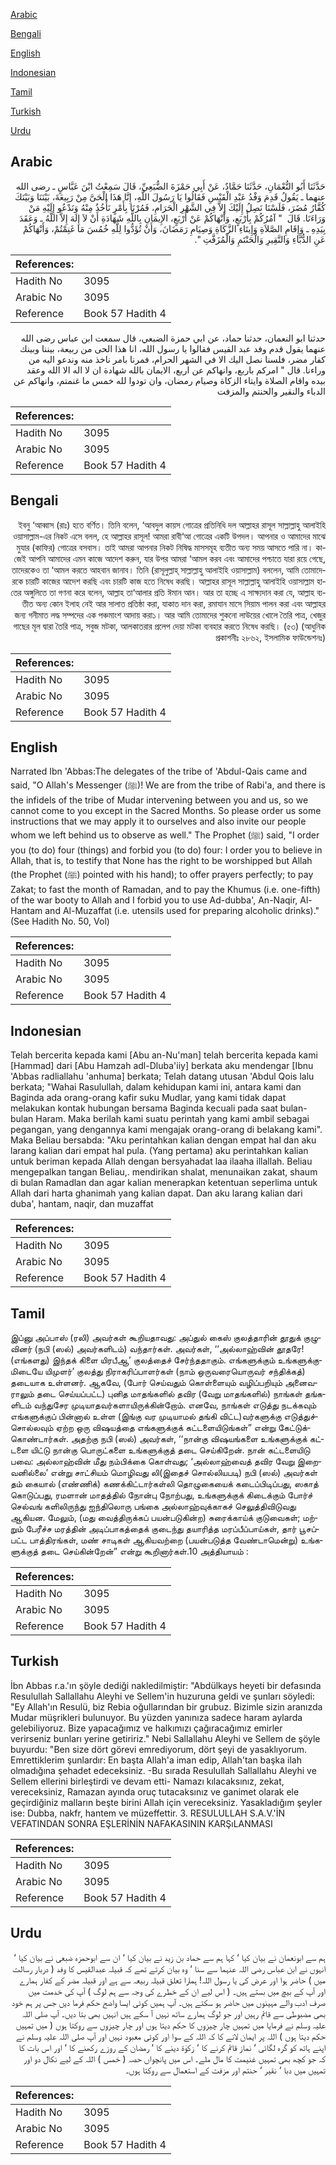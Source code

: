 [Arabic](#arabic)

[Bengali](#bengali)

[English](#english)

[Indonesian](#indonesian)

[Tamil](#tamil)

[Turkish](#turkish)

[Urdu](#urdu)

## Arabic


<div dir="rtl" lang="ar" style={{fontSize:'larger',backgroundColor:'#f8f9fa',padding:20}}>
حَدَّثَنَا أَبُو النُّعْمَانِ، حَدَّثَنَا حَمَّادٌ، عَنْ أَبِي حَمْزَةَ الضُّبَعِيِّ، قَالَ سَمِعْتُ ابْنَ عَبَّاسٍ ـ رضى الله عنهما ـ يَقُولُ قَدِمَ وَفْدُ عَبْدِ الْقَيْسِ فَقَالُوا يَا رَسُولَ اللَّهِ، إِنَّا هَذَا الْحَىَّ مِنْ رَبِيعَةَ، بَيْنَنَا وَبَيْنَكَ كُفَّارُ مُضَرَ، فَلَسْنَا نَصِلُ إِلَيْكَ إِلاَّ فِي الشَّهْرِ الْحَرَامِ، فَمُرْنَا بِأَمْرٍ نَأْخُذُ مِنْهُ وَنَدْعُو إِلَيْهِ مَنْ وَرَاءَنَا‏.‏ قَالَ ‏ "‏ آمُرُكُمْ بِأَرْبَعٍ، وَأَنْهَاكُمْ عَنْ أَرْبَعٍ، الإِيمَانِ بِاللَّهِ شَهَادَةِ أَنْ لاَ إِلَهَ إِلاَّ اللَّهُ ـ وَعَقَدَ بِيَدِهِ ـ وَإِقَامِ الصَّلاَةِ وَإِيتَاءِ الزَّكَاةِ وَصِيَامِ رَمَضَانَ، وَأَنْ تُؤَدُّوا لِلَّهِ خُمُسَ مَا غَنِمْتُمْ، وَأَنْهَاكُمْ عَنِ الدُّبَّاءِ وَالنَّقِيرِ وَالْحَنْتَمِ وَالْمُزَفَّتِ ‏"‏‏.‏
</div>
<div style={{backgroundColor:'#f8f9fa',padding:20, marginBottom: 10}}><table> <thead> <tr> <th>References:</th> <th></th> </tr> </thead> <tbody><tr><td>Hadith No</td><td>3095</td></tr><tr><td>Arabic No</td><td>3095</td></tr><tr><td>Reference</td><td>Book 57 Hadith 4</td></tr></tbody></table></div>


<div dir="rtl" lang="ar" style={{fontSize:'larger',backgroundColor:'#f8f9fa',padding:20}}>
حدثنا ابو النعمان، حدثنا حماد، عن ابي حمزة الضبعي، قال سمعت ابن عباس رضى الله عنهما يقول قدم وفد عبد القيس فقالوا يا رسول الله، انا هذا الحى من ربيعة، بيننا وبينك كفار مضر، فلسنا نصل اليك الا في الشهر الحرام، فمرنا بامر ناخذ منه وندعو اليه من وراءنا. قال " امركم باربع، وانهاكم عن اربع، الايمان بالله شهادة ان لا اله الا الله وعقد بيده واقام الصلاة وايتاء الزكاة وصيام رمضان، وان تودوا لله خمس ما غنمتم، وانهاكم عن الدباء والنقير والحنتم والمزفت
</div>
<div style={{backgroundColor:'#f8f9fa',padding:20, marginBottom: 10}}><table> <thead> <tr> <th>References:</th> <th></th> </tr> </thead> <tbody><tr><td>Hadith No</td><td>3095</td></tr><tr><td>Arabic No</td><td>3095</td></tr><tr><td>Reference</td><td>Book 57 Hadith 4</td></tr></tbody></table></div>

## Bengali


<div dir="rtl" lang="bn" style={{fontSize:'larger',backgroundColor:'#f8f9fa',padding:20}}>
ইবনু ‘আব্বাস (রাঃ) হতে বর্ণিত। তিনি বলেন, ‘আবদুল কায়স গোত্রের প্রতিনিধি দল আল্লাহর রাসূল সাল্লাল্লাহু আলাইহি ওয়াসাল্লাম-এর নিকট এসে বলল, হে আল্লাহর রাসূল! আমরা রাবী‘আ গোত্রের একটি উপদল। আপনার ও আমাদের মাঝে মুযার (কাফির) গোত্রের বসবাস। তাই আমরা আপনার নিকট নিষিদ্ধ মাসসমূহ ব্যতীত অন্য সময় আসতে পারি না। কাজেই আপনি আমাদের এমন কাজে আদেশ করুন, যার উপর আমরা ‘আমল করব এবং আমাদের পশ্চাতে যারা রয়ে গেছে, তাদেরকেও তা ‘আমল করতে আহবান জানাব। তিনি (রাসূলুল্লাহ্ সাল্লাল্লাহু আলাইহি ওয়াসাল্লাম) বললেন, আমি তোমাদেরকে চারটি কাজের আদেশ করছি এবং চারটি কাজ হতে নিষেধ করছি। আল্লাহর রাসূল সাল্লাল্লাহু আলাইহি ওয়াসাল্লাম হাতের অঙ্গুলিতে তা গণনা করে বলেন, আল্লাহ তা‘আলার প্রতি ঈমান আন। আর তা হচ্ছে এ সাক্ষ্যদান করা যে, আল্লাহ ব্যতীত অন্য কোন ইলাহ নেই আর সালাত প্রতিষ্ঠা করা, যাকাত দান করা, রমাযান মাসে সিয়াম পালন করা এবং আল্লাহর জন্য গনীমাত লদ্ধ সম্পদের এক পঞ্চমাংশ আদায় করা১। আর আমি তোমাদের শুকনো লাউয়ের খোলে তৈরি পাত্র, খেজুর গাছের মূল দ্বারা তৈরি পাত্র, সবুজ মটকা, আলকাতরার প্রলেপ দেয়া মটকা ব্যবহার করতে নিষেধ করছি। (৫৩) (আধুনিক প্রকাশনীঃ ২৮৬২, ইসলামিক ফাউন্ডেশনঃ)
</div>
<div style={{backgroundColor:'#f8f9fa',padding:20, marginBottom: 10}}><table> <thead> <tr> <th>References:</th> <th></th> </tr> </thead> <tbody><tr><td>Hadith No</td><td>3095</td></tr><tr><td>Arabic No</td><td>3095</td></tr><tr><td>Reference</td><td>Book 57 Hadith 4</td></tr></tbody></table></div>

## English


<div dir="ltr" lang="en" style={{fontSize:'larger',backgroundColor:'#f8f9fa',padding:20}}>
Narrated Ibn 'Abbas:The delegates of the tribe of 'Abdul-Qais came and said, "O Allah's Messenger (ﷺ)! We are from the tribe of Rabi'a, and there is the infidels of the tribe of Mudar intervening between you and us, so we cannot come to you except in the Sacred Months. So please order us some instructions that we may apply it to ourselves and also invite our people whom we left behind us to observe as well." The Prophet (ﷺ) said, "I order you (to do) four (things) and forbid you (to do) four: I order you to believe in Allah, that is, to testify that None has the right to be worshipped but Allah (the Prophet (ﷺ) pointed with his hand); to offer prayers perfectly; to pay Zakat; to fast the month of Ramadan, and to pay the Khumus (i.e. one-fifth) of the war booty to Allah and I forbid you to use Ad-dubba', An-Naqir, Al-Hantam and Al-Muzaffat (i.e. utensils used for preparing alcoholic drinks)." (See Hadith No. 50, Vol)
</div>
<div style={{backgroundColor:'#f8f9fa',padding:20, marginBottom: 10}}><table> <thead> <tr> <th>References:</th> <th></th> </tr> </thead> <tbody><tr><td>Hadith No</td><td>3095</td></tr><tr><td>Arabic No</td><td>3095</td></tr><tr><td>Reference</td><td>Book 57 Hadith 4</td></tr></tbody></table></div>

## Indonesian


<div dir="ltr" lang="id" style={{fontSize:'larger',backgroundColor:'#f8f9fa',padding:20}}>
Telah bercerita kepada kami [Abu an-Nu'man] telah bercerita kepada kami [Hammad] dari [Abu Hamzah adl-Dluba'iiy] berkata aku mendengar [Ibnu 'Abbas radliallahu 'anhuma] berkata; Telah datang utusan 'Abdul Qois lalu berkata; "Wahai Rasulullah, dalam kehidupan kami ini, antara kami dan Baginda ada orang-orang kafir suku Mudlar, yang kami tidak dapat melakukan kontak hubungan bersama Baginda kecuali pada saat bulan-bulan Haram. Maka berilah kami suatu perintah yang kami ambil sebagai pegangan, yang dengannya kami mengajak orang-orang di belakang kami". Maka Beliau bersabda: "Aku perintahkan kalian dengan empat hal dan aku larang kalian dari empat hal pula. (Yang pertama) aku perintahkan kalian untuk beriman kepada Allah dengan bersyahadat laa ilaaha illallah. Beliau mengepalkan tangan Beliau,. mendirikan shalat, menunaikan zakat, shaum di bulan Ramadlan dan agar kalian menerapkan ketentuan seperlima untuk Allah dari harta ghanimah yang kalian dapat. Dan aku larang kalian dari duba', hantam, naqir, dan muzaffat
</div>
<div style={{backgroundColor:'#f8f9fa',padding:20, marginBottom: 10}}><table> <thead> <tr> <th>References:</th> <th></th> </tr> </thead> <tbody><tr><td>Hadith No</td><td>3095</td></tr><tr><td>Arabic No</td><td>3095</td></tr><tr><td>Reference</td><td>Book 57 Hadith 4</td></tr></tbody></table></div>

## Tamil


<div dir="ltr" lang="ta" style={{fontSize:'larger',backgroundColor:'#f8f9fa',padding:20}}>
இப்னு அப்பாஸ் (ரலி) அவர்கள் கூறியதாவது: அப்துல் கைஸ் குலத்தாரின் தூதுக் குழுவினர் (நபி (ஸல்) அவர்களிடம்) வந்தார்கள். அவர்கள், ‘‘அல்லாஹ்வின் தூதரே! (எங்களது) இந்தக் கிளை யிரபீஆ’ குலத்தைச் சேர்ந்ததாகும். எங்களுக்கும் உங்களுக்குமிடையே யிமுளர்’ குலத்து நிராகரிப்பாளர்கள் (நாம் ஒருவரையொருவர் சந்திக்கத்) தடையாக உள்ளனர். ஆகவே, (போர் செய்வதும் கொள்ளையும் வழிப்பறியும் அனைவராலும் தடை செய்யப்பட்ட) புனித மாதங்களில் தவிர (வேறு மாதங்களில்) நாங்கள் தங்களிடம் வந்துசேர முடியாதவர்களாயிருக்கின்றோம். எனவே, நாங்கள் எடுத்து நடக்கவும் எங்களுக்குப் பின்னால் உள்ள (இங்கு வர முடியாமல் தங்கி விட்ட)வர்களுக்கு எடுத்துச்சொல்லவும் ஏற்ற ஒரு விஷயத்தை எங்களுக்குக் கட்டளையிடுங்கள்” என்று கேட்டுக்கொண்டார்கள். அதற்கு நபி (ஸல்) அவர்கள், ‘‘நான்கு விஷயங்களை உங்களுக்குக் கட்டளை யிட்டு நான்கு பொருட்களை உங்களுக்குத் தடை செய்கிறேன். நான் கட்டளையிடு பவை: அல்லாஹ்வின் மீது நம்பிக்கை கொள்வது; ‘அல்லாஹ்வைத் தவிர வேறு இறைவனில்லை’ என்று சாட்சியம் மொழிவது லி(இதைச் சொல்லியபடி) நபி (ஸல்) அவர்கள் தம் கையால் (எண்ணிக்) கணக்கிட்டார்கள்லி தொழுகையைக் கடைப்பிடிப்பது, ஸகாத் கொடுப்பது, ரமளான் மாதத்தில் நோன்பு நோற்பது, உங்களுக்குக் கிடைக்கும் போர்ச் செல்வங் களிலிருந்து ஐந்திலொரு பங்கை அல்லாஹ்வுக்காகச் செலுத்திவிடுவது ஆகியன. மேலும், (மது வைத்திருக்கப் பயன்படுகின்ற) சுரைக்காய்க் குடுவைகள்; மற்றும் பேரீச்ச மரத்தின் அடிப்பாகத்தைக் குடைந்து தயாரித்த மரப்பீப்பாய்கள், தார் பூசப்பட்ட பாத்திரங்கள், மண் சாடிகள் ஆகியவற்றை (பயன்படுத்த வேண்டாமென்று) உங்களுக்குத் தடை செய்கின்றேன்” என்று கூறினார்கள்.10 அத்தியாயம் :
</div>
<div style={{backgroundColor:'#f8f9fa',padding:20, marginBottom: 10}}><table> <thead> <tr> <th>References:</th> <th></th> </tr> </thead> <tbody><tr><td>Hadith No</td><td>3095</td></tr><tr><td>Arabic No</td><td>3095</td></tr><tr><td>Reference</td><td>Book 57 Hadith 4</td></tr></tbody></table></div>

## Turkish


<div dir="ltr" lang="tr" style={{fontSize:'larger',backgroundColor:'#f8f9fa',padding:20}}>
İbn Abbas r.a.'ın şöyle dediği nakledilmiştir: "Abdülkays heyeti bir defasında Resulullah Sallallahu Aleyhi ve Sellem'in huzuruna geldi ve şunları söyledi: "Ey Allah'ın Resulü, biz Rebia oğullarından bir grubuz. Bizimle sizin aranızda Mudar müşrikleri bulunuyor. Bu yüzden yanınıza sadece haram aylarda gelebiliyoruz. Bize yapacağımız ve halkımızı çağıracağımız emirler verirseniz bunları yerine getiririz." Nebi Sallallahu Aleyhi ve Sellem de şöyle buyurdu: "Ben size dört görevi emrediyorum, dört şeyi de yasaklıyorum. Emrettiklerim şunlardır: En başta Allah'a iman edip, Allah'tan başka ilah olmadığına şehadet edeceksiniz. -Bu sırada Resulullah Sallallahu Aleyhi ve Sellem ellerini birleştirdi ve devam etti- Namazı kılacaksınız, zekat, vereceksiniz, Ramazan ayında oruç tutacaksınız ve ganimet olarak ele geçirdiğiniz malların beşte birini Allah için vereceksiniz. Yasakladığım şeyler ise: Dubba, nakfr, hantem ve müzeffettir. 3. RESULULLAH S.A.V.'İN VEFATINDAN SONRA EŞLERİNİN NAFAKASININ KARŞıLANMASI
</div>
<div style={{backgroundColor:'#f8f9fa',padding:20, marginBottom: 10}}><table> <thead> <tr> <th>References:</th> <th></th> </tr> </thead> <tbody><tr><td>Hadith No</td><td>3095</td></tr><tr><td>Arabic No</td><td>3095</td></tr><tr><td>Reference</td><td>Book 57 Hadith 4</td></tr></tbody></table></div>

## Urdu


<div dir="rtl" lang="ur" style={{fontSize:'larger',backgroundColor:'#f8f9fa',padding:20}}>
ہم سے ابونعمان نے بیان کیا ‘ کہا ہم سے حماد بن زید نے بیان کیا ‘ ان سے ابوحمزہ ضبعی نے بیان کیا ‘ انہوں نے ابن عباس رضی اللہ عنہما سے سنا ‘ وہ بیان کرتے تھے کہ قبیلہ عبدالقیس کا وفد ( دربار رسالت میں ) حاضر ہوا اور عرض کی یا رسول اللہ! ہمارا تعلق قبیلہ ربیعہ سے ہے اور قبیلہ مضر کے کفار ہمارے اور آپ کے بیچ میں بستے ہیں۔ ( اس لیے ان کے خطرے کی وجہ سے ہم لوگ ) آپ کی خدمت میں صرف ادب والے مہینوں میں حاضر ہو سکتے ہیں۔ آپ ہمیں کوئی ایسا واضح حکم فرما دیں جس پر ہم خود بھی مضبوطی سے قائم رہیں اور جو لوگ ہمارے ساتھ نہیں آ سکے ہیں انہیں بھی بتا دیں۔ آپ صلی اللہ علیہ وسلم نے فرمایا میں تمہیں چار چیزوں کا حکم دیتا ہوں اور چار چیزوں سے روکتا ہوں ( میں تمہیں حکم دیتا ہوں ) اللہ پر ایمان لانے کا کہ اللہ کے سوا اور کوئی معبود نہیں اور آپ صلی اللہ علیہ وسلم نے اپنے ہاتھ کو گرہ لگائی ‘ نماز قائم کرنے کا ‘ زکوٰۃ دینے کا ‘ رمضان کے روزے رکھنے کا ‘ اور اس بات کا کہ جو کچھ بھی تمہیں غنیمت کا مال ملے۔ اس میں پانچواں حصہ ( خمس ) اللہ کے لیے نکال دو اور تمہیں میں دبا ‘ نقیر ‘ حنتم اور مزفت کے استعمال سے روکتا ہوں۔
</div>
<div style={{backgroundColor:'#f8f9fa',padding:20, marginBottom: 10}}><table> <thead> <tr> <th>References:</th> <th></th> </tr> </thead> <tbody><tr><td>Hadith No</td><td>3095</td></tr><tr><td>Arabic No</td><td>3095</td></tr><tr><td>Reference</td><td>Book 57 Hadith 4</td></tr></tbody></table></div>
